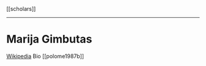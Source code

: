 [[scholars]]
***
# Marija Gimbutas
[Wikipedia](https://en.wikipedia.org/wiki/Marija-Gimbutas)
Bio [[polome1987b]]